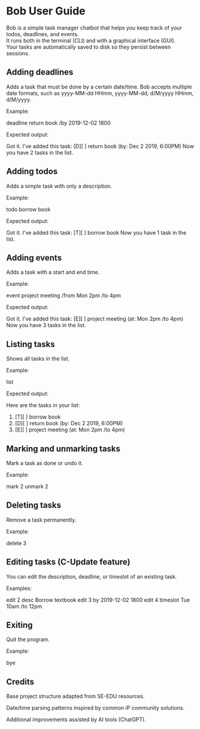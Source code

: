 # Bob User Guide

Bob is a simple task manager chatbot that helps you keep track of your todos, deadlines, and events.  
It runs both in the terminal (CLI) and with a graphical interface (GUI).  
Your tasks are automatically saved to disk so they persist between sessions.

## Adding deadlines

Adds a task that must be done by a certain date/time.
Bob accepts multiple date formats, such as yyyy-MM-dd HHmm, yyyy-MM-dd, d/M/yyyy HHmm, d/M/yyyy.

Example:

deadline return book /by 2019-12-02 1800


Expected output:

Got it. I've added this task:
  [D][ ] return book (by: Dec 2 2019, 6:00PM)
Now you have 2 tasks in the list.

## Adding todos

Adds a simple task with only a description.

Example:

todo borrow book


Expected output:

Got it. I've added this task:
  [T][ ] borrow book
Now you have 1 task in the list.

## Adding events

Adds a task with a start and end time.

Example:

event project meeting /from Mon 2pm /to 4pm


Expected output:

Got it. I've added this task:
  [E][ ] project meeting (at: Mon 2pm /to 4pm)
Now you have 3 tasks in the list.

## Listing tasks 

Shows all tasks in the list.

Example:

list


Expected output:

Here are the tasks in your list:
1. [T][ ] borrow book
2. [D][ ] return book (by: Dec 2 2019, 6:00PM)
3. [E][ ] project meeting (at: Mon 2pm /to 4pm)

## Marking and unmarking tasks 

Mark a task as done or undo it.

Example:

mark 2
unmark 2

## Deleting tasks 

Remove a task permanently.

Example:

delete 3

## Editing tasks (C-Update feature) 

You can edit the description, deadline, or timeslot of an existing task.

Examples:

edit 2 desc Borrow textbook
edit 3 by 2019-12-02 1800
edit 4 timeslot Tue 10am /to 12pm

## Exiting 

Quit the program. 

Example:

bye 

## Credits

Base project structure adapted from SE-EDU resources.

Date/time parsing patterns inspired by common iP community solutions.

Additional improvements assisted by AI tools (ChatGPT).
